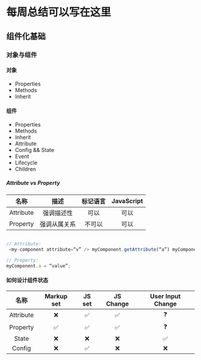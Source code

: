 # 每周总结可以写在这里

## 组件化基础

### 对象与组件

#### 对象

- Properties
- Methods
- Inherit

#### 组件

- Properties
- Methods
- Inherit
- Attribute
- Config && State
- Event
- Lifecycle
- Children

##### Attribute vs Property

|   名称    |     描述     | 标记语言 | JavaScript |
| :-------: | :----------: | :------: | :--------: |
| Attribute |  强调描述性  |   可以   |    可以    |
| Property  | 强调从属关系 |  不可以  |    可以    |

```js

// Attribute:
 <my-component attribute=“v” /> myComponent.getAttribute(“a”) myComponent.setAttribute(“a”,“value”);

// Property:
myComponent.a = “value”;
```

#### 如何设计组件状态

|   名称    | Markup set | JS set | JS Change | User Input Change |
| :-------: | :--------: | :----: | :-------: | :---------------: |
| Attribute |     ❌     |   ✅   |    ✅     |        ❓         |
| Property  |     ✅     |   ✅   |    ✅     |        ❓         |
|   State   |     ❌     |   ❌   |    ❌     |        ✅         |
|  Config   |     ❌     |   ✅   |    ❌     |        ❌         |
